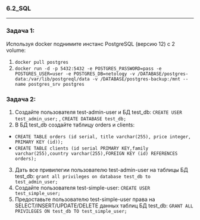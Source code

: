 ### 6.2_SQL
--------------------------------------------------------------------
### Задача 1: </br>
Используя docker поднимите инстанс PostgreSQL (версию 12) c 2 volume: </br>
1) `docker pull postgres` </br>
2) `docker run -d -p 5432:5432 -e POSTGRES_PASSWORD=pass -e POSTGRES_USER=user -e POSTGRES_DB=netology -v /DATABASE/postgres-data:/var/lib/postgreql/data -v /DATABASE/postgres-backup:/mnt --name postgres_srv postgres` </br>

### Задача 2: </br>
1) Создайте пользователя test-admin-user и БД test_db: `CREATE USER test_admin_user;` , `CREATE DATABASE test_db;` </br>
2) В БД test_db создайте таблицу orders и clients:  </br>
- `CREATE TABLE orders (id serial, title varchar(255), price integer, PRIMARY KEY (id));` </br>
- `CREATE TABLE clients (id serial PRIMARY KEY,family varchar(255),country varchar(255),FOREIGN KEY (id) REFERENCES orders);`</br>

3) Дать все привилегии пользователю test-admin-user на таблицы БД test_db: `grant all privileges on database test_db to test_admin_user;`</br>
4) Cоздайте пользователя test-simple-user: `CREATE USER test_simple_user;` </br>
5) Предоставьте пользователю test-simple-user права на SELECT/INSERT/UPDATE/DELETE данных таблиц БД test_db: `GRANT ALL PRIVILEGES ON test_db TO test_simple_user;`</br>

